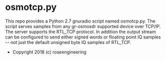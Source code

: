 
osmotcp.py
==========

This repo provides a Python 2.7 gnuradio script named osmotcp.py.
The script serves samples from any gr-osmosdr supported device
over TCP/IP.  The server supports the RTL\_TCP protocol.  In addition
the output stream can be configured to send either signed words or floating point
IQ samples -- not just the default unsigned byte IQ samples of RTL\_TCP.

- Copyright 2018 (c) roseengineering


